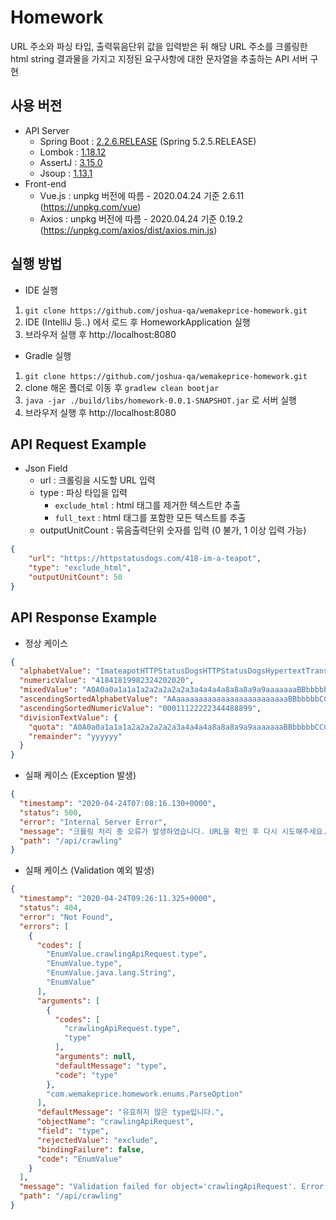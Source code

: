 # Homework
URL 주소와 파싱 타입, 출력묶음단위 값을 입력받은 뒤 해당 URL 주소를 크롤링한 html string 결과물을 가지고 지정된 요구사항에 대한 문자열을 추출하는 API 서버 구현

## 사용 버전
* API Server
    * Spring Boot : [2.2.6.RELEASE](https://mvnrepository.com/artifact/org.springframework.boot/spring-boot) (Spring 5.2.5.RELEASE)
    * Lombok : [1.18.12](https://mvnrepository.com/artifact/org.projectlombok/lombok)
    * AssertJ : [3.15.0](https://mvnrepository.com/artifact/org.assertj/assertj-core)
    * Jsoup : [1.13.1](https://mvnrepository.com/artifact/org.jsoup/jsoup)
* Front-end
    * Vue.js : unpkg 버전에 따름 - 2020.04.24 기준 2.6.11 (https://unpkg.com/vue)
    * Axios : unpkg 버전에 따름 - 2020.04.24 기준 0.19.2 (https://unpkg.com/axios/dist/axios.min.js)

## 실행 방법
* IDE 실행
1) `git clone https://github.com/joshua-qa/wemakeprice-homework.git`
2) IDE (IntelliJ 등..) 에서 로드 후 HomeworkApplication 실행
3) 브라우저 실행 후 http://localhost:8080

* Gradle 실행
1) `git clone https://github.com/joshua-qa/wemakeprice-homework.git`
2) clone 해온 폴더로 이동 후 `gradlew clean bootjar`
3) `java -jar ./build/libs/homework-0.0.1-SNAPSHOT.jar` 로 서버 실행
4) 브라우저 실행 후 http://localhost:8080

## API Request Example
* Json Field
    * url : 크롤링을 시도할 URL 입력
    * type : 파싱 타입을 입력
        * `exclude_html` : html 태그를 제거한 텍스트만 추출
        * `full_text` : html 태그를 포함한 모든 텍스트를 추출
    * outputUnitCount : 묶음출력단위 숫자를 입력 (0 불가, 1 이상 입력 가능)
```json
{
	"url": "https://httpstatusdogs.com/418-im-a-teapot",
	"type": "exclude_html",
	"outputUnitCount": 50
}
```

## API Response Example
* 정상 케이스
```json
{
  "alphabetValue": "ImateapotHTTPStatusDogsHTTPStatusDogsHypertextTransferProtocolResponsestatuscodesAnddogsInspiredbytheHTTPStatusCatsfromgirliemacImateapotThiscodewasdefinedinasoneofthetraditionalIETFAprilFoolsjokesinRFCHyperTextCoffeePotControlProtocolandisnotexpectedtobeimplementedbyactualHTTPserversHoweverknownimplementationsdoexistCopyrightFrommikeleeorgFormorefunCSSHumorDoggoIpsumWebIpsumJavaScriptBabyBooksHahafunnyrightSharewithyourfriendsTweet",
  "numericValue": "41841819982324202020",
  "mixedValue": "A0A0a0a1a1a1a2a2a2a2a2a3a4a4a4a8a8a8a9a9aaaaaaaBBbbbbbCCCCCCccccccccDDDdddddddddddddEeeeeeeeeeeeeeeeeeeeeeeeeeeeeeeeeeeeeeeeeeeeeFFFFFfffffffffgggggggggHHHHHHHHHhhhhhhhhIIIIIIiiiiiiiiiiiiiiiiiiiiiJjkkkklllllllllllmmmmmmmmmmmmmmnnnnnnnnnnnnnnnnnnnnnooooooooooooooooooooooooooooooooooooooooooPPPPPPPppppppppppppppRRrrrrrrrrrrrrrrrrrrrrrrrrrrSSSSSSSssssssssssssssssssssssssssssTTTTTTTTTTTTTtttttttttttttttttttttttttttttttttttttuuuuuuuuuuuvvvWwwwwwxxxxyyyyyyyy",
  "ascendingSortedAlphabetValue": "AAaaaaaaaaaaaaaaaaaaaaaaaaaBBbbbbbCCCCCCccccccccDDDdddddddddddddEeeeeeeeeeeeeeeeeeeeeeeeeeeeeeeeeeeeeeeeeeeeeFFFFFfffffffffgggggggggHHHHHHHHHhhhhhhhhIIIIIIiiiiiiiiiiiiiiiiiiiiiJjkkkklllllllllllmmmmmmmmmmmmmmnnnnnnnnnnnnnnnnnnnnnooooooooooooooooooooooooooooooooooooooooooPPPPPPPppppppppppppppRRrrrrrrrrrrrrrrrrrrrrrrrrrrSSSSSSSssssssssssssssssssssssssssssTTTTTTTTTTTTTtttttttttttttttttttttttttttttttttttttuuuuuuuuuuuvvvWwwwwwxxxxyyyyyyyy",
  "ascendingSortedNumericValue": "00011122222344488899",
  "divisionTextValue": {
    "quota": "A0A0a0a1a1a1a2a2a2a2a2a3a4a4a4a8a8a8a9a9aaaaaaaBBbbbbbCCCCCCccccccccDDDdddddddddddddEeeeeeeeeeeeeeeeeeeeeeeeeeeeeeeeeeeeeeeeeeeeeFFFFFfffffffffgggggggggHHHHHHHHHhhhhhhhhIIIIIIiiiiiiiiiiiiiiiiiiiiiJjkkkklllllllllllmmmmmmmmmmmmmmnnnnnnnnnnnnnnnnnnnnnooooooooooooooooooooooooooooooooooooooooooPPPPPPPppppppppppppppRRrrrrrrrrrrrrrrrrrrrrrrrrrrSSSSSSSssssssssssssssssssssssssssssTTTTTTTTTTTTTtttttttttttttttttttttttttttttttttttttuuuuuuuuuuuvvvWwwwwwxxxxyy",
    "remainder": "yyyyyy"
  }
}
```

* 실패 케이스 (Exception 발생)
```json
{
  "timestamp": "2020-04-24T07:08:16.130+0000",
  "status": 500,
  "error": "Internal Server Error",
  "message": "크롤링 처리 중 오류가 발생하였습니다. URL을 확인 후 다시 시도해주세요.",
  "path": "/api/crawling"
}
```

* 실패 케이스 (Validation 예외 발생)
```json
{
  "timestamp": "2020-04-24T09:26:11.325+0000",
  "status": 404,
  "error": "Not Found",
  "errors": [
    {
      "codes": [
        "EnumValue.crawlingApiRequest.type",
        "EnumValue.type",
        "EnumValue.java.lang.String",
        "EnumValue"
      ],
      "arguments": [
        {
          "codes": [
            "crawlingApiRequest.type",
            "type"
          ],
          "arguments": null,
          "defaultMessage": "type",
          "code": "type"
        },
        "com.wemakeprice.homework.enums.ParseOption"
      ],
      "defaultMessage": "유효하지 않은 type입니다.",
      "objectName": "crawlingApiRequest",
      "field": "type",
      "rejectedValue": "exclude",
      "bindingFailure": false,
      "code": "EnumValue"
    }
  ],
  "message": "Validation failed for object='crawlingApiRequest'. Error count: 1",
  "path": "/api/crawling"
}
```